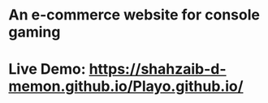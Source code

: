 # An e-commerce website for console gaming
# Live Demo: https://shahzaib-d-memon.github.io/Playo.github.io/
